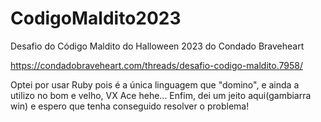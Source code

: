 # CodigoMaldito2023
Desafio do Código Maldito do Halloween 2023 do Condado Braveheart

https://condadobraveheart.com/threads/desafio-codigo-maldito.7958/

Optei por usar Ruby pois é a única linguagem que "domino", e ainda a utilizo no bom e velho, VX Ace hehe... Enfim, dei um jeito aqui(gambiarra win) e espero que tenha conseguido resolver o problema!

